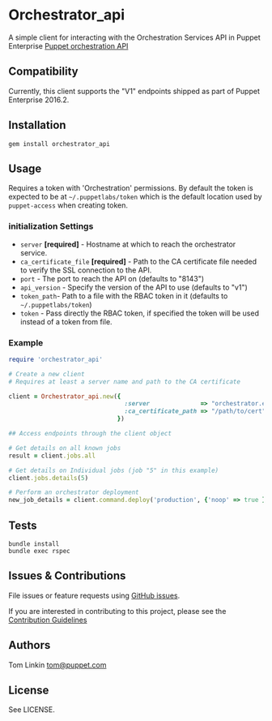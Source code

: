 # Orchestrator_api

A simple client for interacting with the Orchestration Services API in Puppet Enterprise
[Puppet orchestration API](https://docs.puppet.com/pe/latest/api_index.html#puppet-orchestrator-api)

## Compatibility

Currently, this client supports the "V1" endpoints shipped as part of Puppet Enterprise 2016.2.

## Installation

```shell
gem install orchestrator_api
```

## Usage

Requires a token with 'Orchestration' permissions. By default the token is
expected to be at `~/.puppetlabs/token` which is the default location used by
`puppet-access` when creating token.

### initialization Settings

* `server` **[required]** - Hostname at which to reach the orchestrator service.
* `ca_certificate_file` **[required]** - Path to the CA certificate file needed to verify the SSL connection to the API.
* `port` - The port to reach the API on (defaults to "8143")
* `api_version` - Specify the version of the API to use (defaults to "v1")
* `token_path`- Path to a file with the RBAC token in it (defaults to `~/.puppetlabs/token`)
* `token` - Pass directly the RBAC token, if specified the token will be used instead of a token from file.

### Example

```ruby
require 'orchestrator_api'

# Create a new client
# Requires at least a server name and path to the CA certificate

client = Orchestrator_api.new({
                                :server              => "orchestrator.example.lan",
                                :ca_certificate_path => "/path/to/cert"
                              })

## Access endpoints through the client object

# Get details on all known jobs
result = client.jobs.all

# Get details on Individual jobs (job "5" in this example)
client.jobs.details(5)

# Perform an orchestrator deployment
new_job_details = client.command.deploy('production', {'noop' => true })
```

## Tests

```shell
bundle install
bundle exec rspec
```

## Issues & Contributions

File issues or feature requests using [GitHub
issues](https://github.com/puppetlabs/orchestrator_api-ruby/issues).

If you are interested in contributing to this project, please see the
[Contribution Guidelines](CONTRIBUTING.md)

## Authors

Tom Linkin <tom@puppet.com>

## License

See LICENSE.
